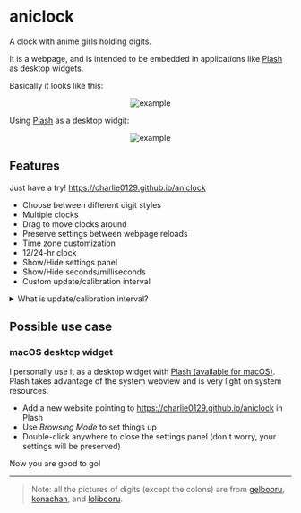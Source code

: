 # aniclock

A clock with anime girls holding digits.

It is a webpage, and is intended to be embedded in applications like [Plash](https://github.com/sindresorhus/Plash) as desktop widgets.

Basically it looks like this:

<p align="center" style="image-rendering: pixelated;">
  <img src="https://user-images.githubusercontent.com/55270174/214122884-ba4666ba-205c-4436-b382-c49f7488e860.gif" alt="example" />
</p>

Using [Plash](https://github.com/sindresorhus/Plash) as a desktop widgit:

<p align="center" style="image-rendering: pixelated;">
  <img src="https://user-images.githubusercontent.com/55270174/214129540-828d2c3c-e8c5-4937-84a2-40dfa4c4f431.png" alt="example" />
</p>

## Features

Just have a try! https://charlie0129.github.io/aniclock

- Choose between different digit styles
- Multiple clocks
- Drag to move clocks around
- Preserve settings between webpage reloads
- Time zone customization
- 12/24-hr clock
- Show/Hide settings panel
- Show/Hide seconds/milliseconds
- Custom update/calibration interval

<details>
<summary>What is update/calibration interval?</summary>

- *Update*: update the digits on screen, i.e. let the anime girls show current time.
- *Update interval*: how often an *update* happens. The default 1000ms is sufficient if you don't have milliseconds shown.
- *Calibration*: make a certain *update* as close to the beginning of each second as possible to improve perceived accuracy (only useful when milliseconds is hidden). Why do this? Let's take a example. We assume the digits are actually updated at `09:41:00.863`, but you can only see `09:41:00` and you will probably assume it is excatly `09:41:00.000`. See? That not correct. There is a 863ms difference. But if we update the digits as close to the beginning of each second as possible (e.g. `09:41:00.023`), well, that's much more close to what you see (`09:41:00`).
- *Calibration interval*: how often a *calibration* happens. Since the actual *update interval* is not always the same due to JavaScript nature, so the moment when an *update* happens will slowly drift away from the beginning of each second. So we need regular *calibration*.
</details>

## Possible use case

### macOS desktop widget

I personally use it as a desktop widget with [Plash (available for macOS)](https://github.com/sindresorhus/Plash). Plash takes advantage of the system webview and is very light on system resources.

- Add a new website pointing to https://charlie0129.github.io/aniclock in Plash
- Use *Browsing Mode* to set things up
- Double-click anywhere to close the settings panel (don't worry, your settings will be preserved)

Now you are good to go!

---

>  Note: all the pictures of digits (except the colons) are from [gelbooru](https://gelbooru.com), [konachan](https://konachan.com), and [lolibooru](https://lolibooru.moe).

